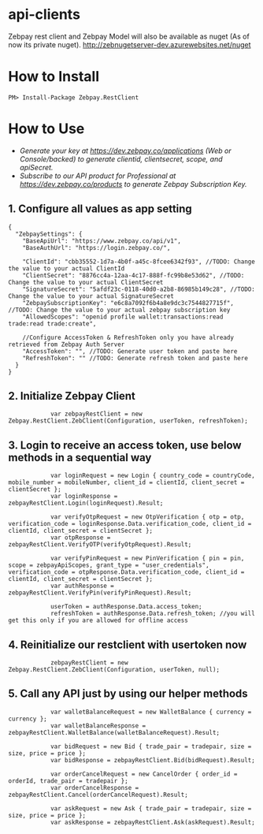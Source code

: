 # api-clients
Zebpay rest client and Zebpay Model will also be available as nuget (As of now its private nuget). http://zebnugetserver-dev.azurewebsites.net/nuget

<h1>How to Install</h1>

`PM> Install-Package Zebpay.RestClient`

<h1>How to Use</h1>

- <i>Generate your key at https://dev.zebpay.co/applications (Web or Console/backed) to generate clientid, clientsecret, scope, and apiSecret.</i>
- <i>Subscribe to our API product for Professional at https://dev.zebpay.co/products to generate Zebpay Subscription Key.</i>

<h2>1. Configure all values as app setting</h2>

````
{
  "ZebpaySettings": {
    "BaseApiUrl": "https://www.zebpay.co/api/v1",
    "BaseAuthUrl": "https://login.zebpay.co/",

    "ClientId": "cbb35552-1d7a-4b0f-a45c-8fcee6342f93", //TODO: Change the value to your actual ClientId
    "ClientSecret": "8876cc4a-12aa-4c17-888f-fc99b8e53d62", //TODO: Change the value to your actual ClientSecret
    "SignatureSecret": "5afdf23c-0118-40d0-a2b8-86985b149c28", //TODO: Change the value to your actual SignatureSecret
    "ZebpaySubscriptionKey": "e6c8a7092f6b4a8e9dc3c7544827715f", //TODO: Change the value to your actual zebpay subscription key
    "AllowedScopes": "openid profile wallet:transactions:read trade:read trade:create",

    //Configure AccessToken & RefreshToken only you have already retrieved from Zebpay Auth Server
    "AccessToken": "", //TODO: Generate user token and paste here
    "RefreshToken": "" //TODO: Generate refresh token and paste here
  }
}    
````


<h2>2. Initialize Zebpay Client</h2>

````
            var zebpayRestClient = new Zebpay.RestClient.ZebClient(Configuration, userToken, refreshToken);    
````

<h2>3. Login to receive an access token, use below methods in a sequential way</h2>

````
            var loginRequest = new Login { country_code = countryCode, mobile_number = mobileNumber, client_id = clientId, client_secret = clientSecret };
            var loginResponse = zebpayRestClient.Login(loginRequest).Result;

            var verifyOtpRequest = new OtpVerification { otp = otp, verification_code = loginResponse.Data.verification_code, client_id = clientId, client_secret = clientSecret };
            var otpResponse = zebpayRestClient.VerifyOTP(verifyOtpRequest).Result;

            var verifyPinRequest = new PinVerification { pin = pin, scope = zebpayApiScopes, grant_type = "user_credentials", verification_code = otpResponse.Data.verification_code, client_id = clientId, client_secret = clientSecret };
            var authResponse = zebpayRestClient.VerifyPin(verifyPinRequest).Result;

            userToken = authResponse.Data.access_token;
            refreshToken = authResponse.Data.refresh_token; //you will get this only if you are allowed for offline access   
````

<h2>4. Reinitialize our restclient with  usertoken now</h2>

````
            zebpayRestClient = new Zebpay.RestClient.ZebClient(Configuration, userToken, null);     
````

<h2>5. Call any API just by using our helper methods</h2>

````
            var walletBalanceRequest = new WalletBalance { currency = currency };
            var walletBalanceResponse = zebpayRestClient.WalletBalance(walletBalanceRequest).Result;
            
            var bidRequest = new Bid { trade_pair = tradepair, size = size, price = price };
            var bidResponse = zebpayRestClient.Bid(bidRequest).Result;
            
            var orderCancelRequest = new CancelOrder { order_id = orderId, trade_pair = tradepair };
            var orderCancelResponse = zebpayRestClient.Cancel(orderCancelRequest).Result;
            
            var askRequest = new Ask { trade_pair = tradepair, size = size, price = price };
            var askResponse = zebpayRestClient.Ask(askRequest).Result;
````
